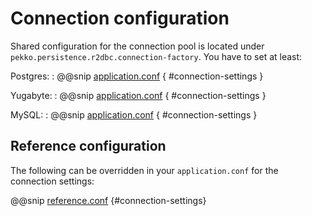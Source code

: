 # Connection configuration

Shared configuration for the connection pool is located under `pekko.persistence.r2dbc.connection-factory`.
You have to set at least:

Postgres:
: @@snip [application.conf](/docs/src/test/resources/application-postgres.conf) { #connection-settings }

Yugabyte:
: @@snip [application.conf](/docs/src/test/resources/application-yugabyte.conf) { #connection-settings }

MySQL:
: @@snip [application.conf](/docs/src/test/resources/application-mysql.conf) { #connection-settings }

## Reference configuration 

The following can be overridden in your `application.conf` for the connection settings:

@@snip [reference.conf](/core/src/main/resources/reference.conf) {#connection-settings}

